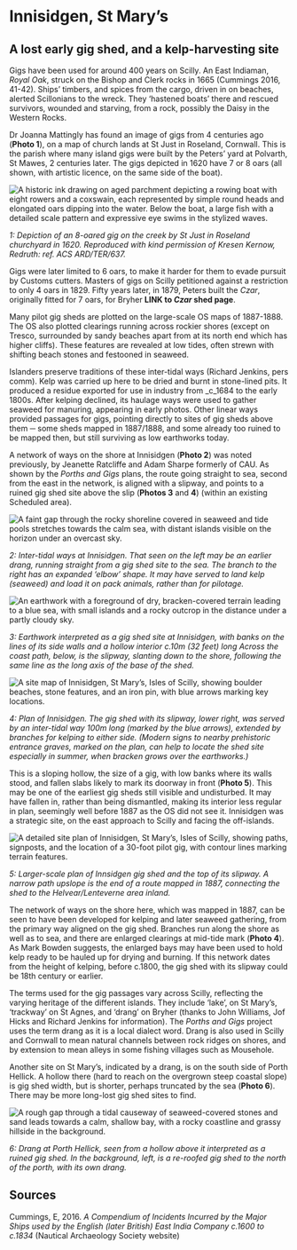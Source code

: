 # Innisidgen, St Mary’s
## A lost early gig shed, and a kelp-harvesting site

Gigs have been used for around 400 years on Scilly. An East Indiaman, _Royal Oak_, struck on the Bishop and Clerk rocks in 1665 (Cummings 2016, 41-42). Ships’ timbers, and spices from the cargo, driven in on beaches, alerted Scillonians to the wreck. They ‘hastened boats’ there and rescued survivors, wounded and starving, from a rock, possibly the Daisy in the Western Rocks. 

Dr Joanna Mattingly has found an image of gigs from 4 centuries ago (**Photo 1**), on a map of church lands at St Just in Roseland, Cornwall. This is the parish where many island gigs were built by the Peters’ yard at Polvarth, St Mawes, 2 centuries later. The gigs depicted in 1620 have 7 or 8 oars (all shown, with artistic licence, on the same side of the boat).

![A historic ink drawing on aged parchment depicting a rowing boat with eight rowers and a coxswain, each represented by simple round heads and elongated oars dipping into the water. Below the boat, a large fish with a detailed scale pattern and expressive eye swims in the stylized waves.](website-images/St-Marys-Innisidgen/1-st-just-in-roseland.jpg)

_1: Depiction of an 8-oared gig on the creek by St Just in Roseland churchyard in 1620. Reproduced with kind permission of Kresen Kernow, Redruth: ref. ACS ARD/TER/637._

Gigs were later limited to 6 oars, to make it harder for them to evade pursuit by Customs cutters. Masters of gigs on Scilly petitioned against a restriction to only 4 oars in 1829. Fifty years later, in 1879, Peters built the _Czar_, originally fitted for 7 oars, for Bryher **LINK to _Czar_ shed page**.

Many pilot gig sheds are plotted on the large-scale OS maps of 1887-1888. The OS also plotted clearings running across rockier shores (except on Tresco, surrounded by sandy beaches apart from at its north end which has higher cliffs). These features are revealed at low tides, often strewn with shifting beach stones and festooned in seaweed.

Islanders preserve traditions of these inter-tidal ways (Richard Jenkins, pers comm). Kelp was carried up here to be dried and burnt in stone-lined pits. It produced a residue exported for use in industry from _c_1684 to the early 1800s. After kelping declined, its haulage ways were used to gather seaweed for manuring, appearing in early photos. Other linear ways provided passages for gigs, pointing directly to sites of gig sheds above them ─ some sheds mapped in 1887/1888, and some already too ruined to be mapped then, but still surviving as low earthworks today.

A network of ways on the shore at Innisidgen (**Photo 2**) was noted previously, by Jeanette Ratcliffe and Adam Sharpe formerly of CAU. As shown by the _Porths and Gigs_ plans, the route going straight to sea, second from the east in the network, is aligned with a slipway, and points to a ruined gig shed site above the slip (**Photos 3** and **4**) (within an existing Scheduled area). 

![A faint gap through the rocky shoreline covered in seaweed and tide pools stretches towards the calm sea, with distant islands visible on the horizon under an overcast sky.](website-images/St-Marys-Innisidgen/2-tidal-ways-innisidgen-july-2024.jpg)

_2: Inter-tidal ways at Innisidgen. That seen on the left may be an earlier drang, running straight from a gig shed site to the sea. The branch to the right has an expanded ‘elbow’ shape. It may have served to land kelp (seaweed) and load it on pack animals, rather than for pilotage._

![An earthwork with a foreground of dry, bracken-covered terrain leading to a blue sea, with small islands and a rocky outcrop in the distance under a partly cloudy sky.](website-images/St-Marys-Innisidgen/3-innisidgen-gig-shed-5-may-2024.jpg)

_3: Earthwork interpreted as a gig shed site at Innisidgen, with banks on the lines of its side walls and a hollow interior c.10m (32 feet) long Across the coast path, below, is the slipway, slanting down to the shore, following the same line as the long axis of the base of the shed._

![A site map of Innisidgen, St Mary’s, Isles of Scilly, showing boulder beaches, stone features, and an iron pin, with blue arrows marking key locations.](website-images/St-Marys-Innisidgen/4-innisidgen-inter-tidal-zone.jpg)

_4: Plan of Innisidgen. The gig shed with its slipway, lower right, was served by an inter-tidal way 100m long (marked by the blue arrows), extended by branches for kelping to either side. (Modern signs to nearby prehistoric entrance graves, marked on the plan, can help to locate the shed site especially in summer, when bracken grows over the earthworks.)_

This is a sloping hollow, the size of a gig, with low banks where its walls stood, and fallen slabs likely to mark its doorway in front (**Photo 5**). This may be one of the earliest gig sheds still visible and undisturbed. It may have fallen in, rather than being dismantled, making its interior less regular in plan, seemingly well before 1887 as the OS did not see it. Innisidgen was a strategic site, on the east approach to Scilly and facing the off-islands.

![A detailed site plan of Innisidgen, St Mary’s, Isles of Scilly, showing paths, signposts, and the location of a 30-foot pilot gig, with contour lines marking terrain features.](website-images/St-Marys-Innisidgen/5-innisidgen-shed.jpg)

_5: Larger-scale plan of Innsidgen gig shed and the top of its slipway. A narrow path upslope is the end of a route mapped in 1887, connecting the shed to the Helvear/Lenteverne area inland._

The network of ways on the shore here, which was mapped in 1887, can be seen to have been developed for kelping and later seaweed gathering, from the primary way aligned on the gig shed. Branches run along the shore as well as to sea, and there are enlarged clearings at mid-tide mark (**Photo 4**). As Mark Bowden suggests, the enlarged bays may have been used to hold kelp ready to be hauled up for drying and burning. If this network dates from the height of kelping, before c.1800, the gig shed with its slipway could be 18th century or earlier.

The terms used for the gig passages vary across Scilly, reflecting the varying heritage of the different islands. They include ‘lake’, on St Mary’s, ‘trackway’ on St Agnes, and ‘drang’ on Bryher (thanks to John Williams, Jof Hicks and Richard Jenkins for information). The _Porths and Gigs_ project uses the term drang as it is a local dialect word. Drang is also used in Scilly and Cornwall to mean natural channels between rock ridges on shores, and by extension to mean alleys in some fishing villages such as Mousehole.

Another site on St Mary’s, indicated by a drang, is on the south side of Porth Hellick. A hollow there (hard to reach on the overgrown steep coastal slope) is gig shed width, but is shorter, perhaps truncated by the sea (**Photo 6**). There may be more long-lost gig shed sites to find.

![A rough gap through a tidal causeway of seaweed-covered stones and sand leads towards a calm, shallow bay, with a rocky coastline and grassy hillside in the background.](website-images/St-Marys-Innisidgen/6-porth-hellick-s-sept-23-2024.jpg)

_6: Drang at Porth Hellick, seen from a hollow above it interpreted as a ruined gig shed. In the background, left, is a re-roofed gig shed to the north of the porth, with its own drang._

## Sources

Cummings, E, 2016. _A Compendium of Incidents Incurred by the Major Ships used by the English (later British) East India Company c.1600 to c.1834_ (Nautical Archaeology Society website)  

